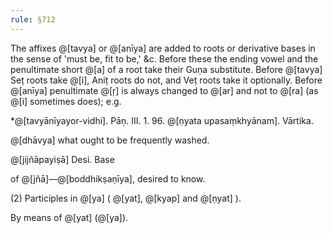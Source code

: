 ```yaml
---
rule: §712
---
```


The affixes @[tavya] or @[anīya] are added to roots or derivative bases in the sense of 'must be, fit to be,' &c. Before these the ending vowel and the penultimate short @[a] of a root take their Guṇa substitute. Before @[tavya] Seṭ roots take @[i], Aniṭ roots do not, and Veṭ roots take it optionally. Before @[anīya] penultimate @[ṛ] is always changed to @[ar] and not to @[ra] (as @[i] sometimes does); e.g.

*@[tavyānīyayor-vidhi]. Pāṇ. III. 1. 96. @[ṇyata upasaṃkhyānam]. Vārtika.

@[dhāvya] what ought to be frequently washed.

@[jijñāpayiṣā] Desi. Base

of @[jñā]—@[boddhikṣaṇīya], desired to know.

(2) Participles in @[ya] ( @[yat], @[kyap] and @[ṇyat] ).

By means of @[yat] (@[ya]).